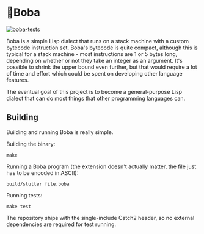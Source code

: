 # 🧋Boba
[![boba-tests](https://github.com/jstankevicius/boba/workflows/boba-tests/badge.svg)](https://github.com/jstankevicius/boba/actions)

Boba is a simple Lisp dialect that runs on a stack machine with a custom bytecode instruction set. Boba's bytecode is quite compact, although this is typical for a stack machine - most instructions are 1 or 5 bytes long, depending on whether or not they take an integer as an argument. It's possible to shrink the upper bound even further, but that would require a lot of time and effort which could be spent on developing other language features.

The eventual goal of this project is to become a general-purpose Lisp dialect that can do most things that other programming languages can.

## Building
Building and running Boba is really simple.

Building the binary:
```
make
```

Running a Boba program (the extension doesn't actually matter, the file just has to be encoded in ASCII):
```
build/stutter file.boba
```

Running tests:
```
make test
```

The repository ships with the single-include Catch2 header, so no external dependencies are required for test running.
